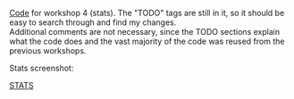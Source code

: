 [Code][code] for workshop 4 (stats).  The "TODO" tags are still in it, so it should be easy to search through and find my changes.  
Additional comments are not necessary, since the TODO sections explain what the code does and the vast majority of the code was reused from the previous workshops.

Stats screenshot:

[STATS]

[code]: <https://github.com/ahill6/fss16adh/blob/master/code/workshops/GA-POM/performance.py>
[STATS]: https://github.com/ahill6/fss16adh/blob/master/code/workshops/screenshots/StatsWorkshop.png
